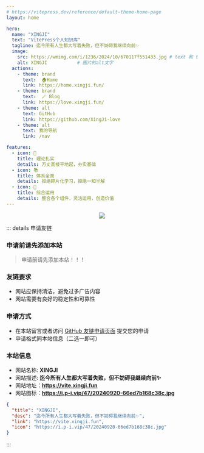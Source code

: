 ```yaml
---
# https://vitepress.dev/reference/default-theme-home-page
layout: home

hero:
  name: "XINGJI"
  text: "VitePress个人知识库"
  tagline: 迄今所有人生都大写着失败，但不妨碍我继续向前✨
  image:
    src: https://wmimg.com/i/1236/2024/10/670117f551433.jpg # text 和 tagline 区域旁的图片
    alt: XINGJI           # 图片的alt文字
  actions:
    - theme: brand
      text:  🏠Home
      link: https://home.xingji.fun/
    - theme: brand
      text:  🪄 Blog
      link: https://love.xingji.fun/
    - theme: alt
      text: GitHub
      link: https://github.com/XingJi-love
    - theme: alt
      text: 我的导航
      link: /nav

features:
  - icon: 📝
    title: 理论扎实
    details: 万丈高楼平地起，夯实基础
  - icon: 📚
    title: 体系全面
    details: 拒绝碎片化学习，拒绝一知半解
  - icon: 📜
    title: 综合运用
    details: 整合各个组件，灵活运用，创造价值
---
```


<!-- index.md -->
<HomeUnderline />

<!-- index.md -->
<DataPanel />

<!-- index.md -->
<confetti />

<p align="center">
<img src="https://readme-typing-svg.demolab.com?font=Orbitron&size=25&pause=1000&center=true&vCenter=true&random=false&width=600&lines=Welcome+to+my+VitePress+Blog+page!;I+am+XINGJI+obsessed+with+programming!" />
</p>

<script setup>
import MFriends from './home/MFriends.vue'
</script>

<ClientOnly>
  <MFriends/>
</ClientOnly>

<!-- index.md -->
<!-- <FriendsLinks /> -->

::: details 申请友链

### 申请前请先添加本站

> 申请前请先添加本站！！！

### 友链要求

- 网站应保持清洁，避免过多广告内容
- 网站需要有良好的稳定性和可靠性

### 申请方式

- 在本站留言或者访问 [GitHub 友链申请页面](https://github.com/XingJi-love/Blog-VitePress/issues/2) 提交您的申请
- 申请格式同本站信息（二选一即可）

### 本站信息

- 网站名称: **XINGJI**
- 网站描述: **迄今所有人生都大写着失败，但不妨碍我继续向前✨**
- 网站地址：**<https://vite.xingji.fun>**
- 网站图标：**<https://i.p-i.vip/47/20240920-66ed7b168c38c.jpg>**

```json
{
  "title": "XINGJI",
  "desc": "迄今所有人生都大写着失败，但不妨碍我继续向前✨",
  "link": "https://vite.xingji.fun",
  "icon": "https://i.p-i.vip/47/20240920-66ed7b168c38c.jpg"
}
```

:::

<Carousel :slides="[
  { image: 'https://i.p-i.vip/47/20241108-672d9051e725c.png', alt: '蛇姐' },
  { image: 'https://i.p-i.vip/47/20240920-66ed7ac062c15.jpg', alt: '蛇姐' },
  { image: 'https://i.p-i.vip/47/20240920-66ed7afce263f.jpg', alt: '蛇姐' },
  { image: 'https://i.p-i.vip/47/20240920-66ed9b2fa01f5.jpg', alt: '蛇姐' },
  { image: 'https://i.p-i.vip/47/20240920-66ed9b363be69.jpg', alt: '蛇姐' },
  { image: 'https://i.p-i.vip/47/20241023-6718a82cbb5e2.png', alt: '蛇姐' },
  { image: 'https://i.p-i.vip/47/20241023-6718a8585926b.png', alt: '蛇姐' }
]" 
:interval="3000"
:autoplay="true" 
/>